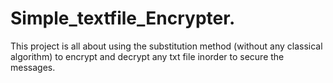 # Simple_textfile_Encrypter.


This project is all about using the substitution method (without any classical algorithm) to encrypt and decrypt any txt file inorder to secure the messages.
